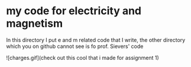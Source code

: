 # my code for electricity and magnetism

In this directory I put e and m related code that I write, the other directory which you on github cannot see is fo prof. Sievers' code

![charges.gif](check out this cool that i made for assignment 1)
